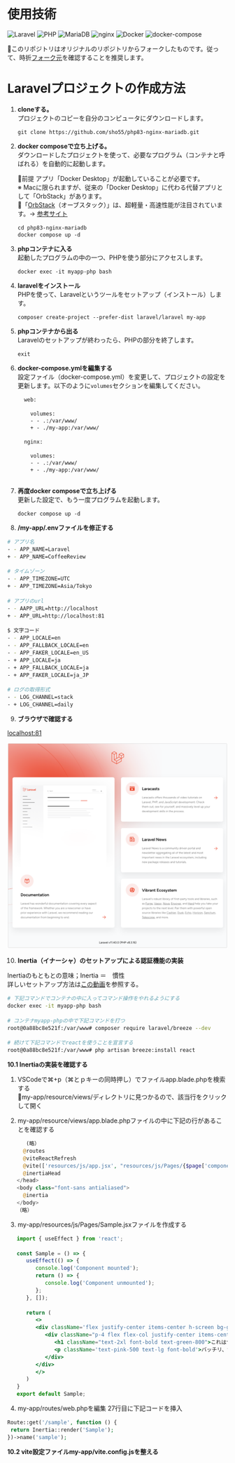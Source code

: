 # 使用技術
![Laravel](https://img.shields.io/badge/Laravel-10-brightgreen.svg)
![PHP](https://img.shields.io/badge/PHP-8-blue.svg)
![MariaDB](https://img.shields.io/badge/MariaDB-10.4-blue.svg)
![nginx](https://img.shields.io/badge/nginx-1.18-blue.svg)
![Docker](https://img.shields.io/badge/Docker-20.10-blue.svg)
![docker-compose](https://img.shields.io/badge/docker--compose-1.29-blue.svg)


📌このリポジトリはオリジナルのリポジトリからフォークしたものです。従って、時折[フォーク元](https://github.com/sho55/php83-nginx-mariadb)を確認することを推奨します。

# Laravelプロジェクトの作成方法

1. **cloneする。**  
   プロジェクトのコピーを自分のコンピュータにダウンロードします。
   ```
   git clone https://github.com/sho55/php83-nginx-mariadb.git 
   ```

2. **docker composeで立ち上げる。**  
   ダウンロードしたプロジェクトを使って、必要なプログラム（コンテナと呼ばれる）を自動的に起動します。  

   📍前提 アプリ「Docker Desktop」が起動していることが必要です。  
   ※ Macに限られますが、従来の「Docker Desktop」に代わる代替アプリとして「OrbStack」があります。  
   📍「[OrbStack](https://orbstack.dev/)（オーブスタック）」は、超軽量・高速性能が注目されています。-> [参考サイト](https://qiita.com/shota0616/items/5b5b74d72272627e0f5a)

   ```zsh:zsh
   cd php83-nginx-mariadb
   docker compose up -d
   ```

3. **phpコンテナに入る**  
   起動したプログラムの中の一つ、PHPを使う部分にアクセスします。
   ```
   docker exec -it myapp-php bash
   ```

4. **laravelをインストール**  
   PHPを使って、Laravelというツールをセットアップ（インストール）します。
   ```
   composer create-project --prefer-dist laravel/laravel my-app
   ```

5. **phpコンテナから出る**  
   Laravelのセットアップが終わったら、PHPの部分を終了します。
   ```
   exit
   ```

6. **docker-compose.ymlを編集する**  
   設定ファイル（docker-compose.yml）を変更して、プロジェクトの設定を更新します。以下のように`volumes`セクションを編集してください。
   ```
     web: 
    
       volumes:
       - - .:/var/www/
       + - ./my-app:/var/www/

     nginx: 
    
       volumes:
       - - .:/var/www/
       + - ./my-app:/var/www/
    
   ```

7. **再度docker composeで立ち上げる**  
   更新した設定で、もう一度プログラムを起動します。
   ```
   docker compose up -d
   ```
8. **/my-app/.envファイルを修正する**

```bash
# アプリ名
- - APP_NAME=Laravel
+ - APP_NAME=CoffeeReview

# タイムゾーン
- - APP_TIMEZONE=UTC
+ - APP_TIMEZONE=Asia/Tokyo

# アプリのurl
- - AAPP_URL=http://localhost
+ - APP_URL=http://localhost:81

$ 文字コード
- - APP_LOCALE=en
- - APP_FALLBACK_LOCALE=en
- - APP_FAKER_LOCALE=en_US
- + APP_LOCALE=ja
- + APP_FALLBACK_LOCALE=ja
- + APP_FAKER_LOCALE=ja_JP

# ログの取得形式
- - LOG_CHANNEL=stack
- + LOG_CHANNEL=daily
```

9. **ブラウザで確認する**

[localhost:81](http://localhost:81/)

![初期画面](https://github.com/yuasys/php83-nginx-mariadb/blob/main/my-app/public/images/2025-01-27%2010-39-52.png?raw=true)


10. **Inertia（イナーシャ）のセットアップによる認証機能の実装**

Inertiaのもともとの意味；Inertia ＝　慣性  
詳しいセットアップ方法は[この動画](https://www.youtube.com/watch?v=humnThHNjLU&t=1201s)を参照する。

``` bash
# 下記コマンドでコンテナの中に入ってコマンド操作をやれるようにする
docker exec -it myapp-php bash

# コンテナmyapp-phpの中で下記コマンドを打つ
root@0a88bc8e521f:/var/www# composer require laravel/breeze --dev

# 続けて下記コマンドでreactを使うことを宣言する
root@0a88bc8e521f:/var/www# php artisan breeze:install react

```
**10.1 Inertiaの実装を確認する**

   1. VSCodeで⌘+p（⌘とｐキーの同時押し）でファイルapp.blade.phpを検索する  
      📍my-app/resource/views/ディレクトリに見つかるので、該当行をクリックして開く
      
   3. my-app/resource/views/app.blade.phpファイルの中に下記の行があることを確認する

   ```php
         (略）
        @routes
        @viteReactRefresh
        @vite(['resources/js/app.jsx', "resources/js/Pages/{$page['component']}.jsx"])
        @inertiaHead
      </head>
      <body class="font-sans antialiased">
        @inertia
      </body>
      （略）
   ```
   3. my-app/resources/js/Pages/Sample.jsxファイルを作成する
   ```jsx
      import { useEffect } from 'react';
      
      const Sample = () => {
         useEffect(() => {
            console.log('Component mounted');
            return () => {
               console.log('Component unmounted');
            };
         }, []);
      
         return (
            <>
            <div className='flex justify-center items-center h-screen bg-gray-300'>
               <div className="p-4 flex flex-col justify-center items-center bg-white shadow-lg">
                  <h1 className="text-2xl font-bold text-green-800">これはサンプルです</h1>
                  <p className='text-pink-500 text-lg font-bold'>バッチリ、tailwindcssが使えてるよ！</p>
               </div>
            </div>
            </>
         )
      }
      export default Sample;
   ```
   4. my-app/routes/web.phpを編集
      27行目に下記コードを挿入
   ```php
   Route::get('/sample', function () {
    return Inertia::render('Sample');
   })->name('sample');
   ```


**10.2 vite設定ファイルmy-app/vite.config.jsを整える**



